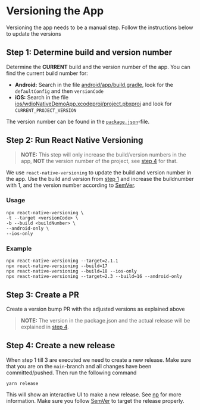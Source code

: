 # Versioning the App

Versioning the app needs to be a manual step. Follow the instructions below to update the versions 

## Step 1: Determine build and version number
Determine the **CURRENT** build and the version number of the app. You can find the current build number for:
- **Android:** Search in the file [android/app/build.gradle](../android/app/build.gradle), look for the 
  `defaultConfig` and then `versionCode`
- **iOS:** Search in the file 
  [ios/wdioNativeDemoApp.xcodeproj/project.pbxproj](../ios/wdioNativeDemoApp.xcodeproj/project.pbxproj) and look for 
  `CURRENT_PROJECT_VERSION`
  
The version number can be found in the [`package.json`](../package.json)-file.

## Step 2: Run React Native Versioning
> **NOTE:** This step will only increase the build/version numbers in the app, **NOT** the version number of the 
> project, see [step 4](#step-4-create-a-new-release) for that.

We use `react-native-versioning` to update the build and version number in the app. Use the build and version from 
[step 1](#step-1-determine-build-and-version-number) and increase the buildnumber with 1, and the version number 
according to [SemVer](https://semver.org/).  

### Usage
    npx react-native-versioning \
    -t --target <versionCode> \
    -b --build <buildNumber> \
    --android-only \
    --ios-only

### Example
    npx react-native-versioning --target=2.1.1
    npx react-native-versioning --build=17
    npx react-native-versioning --build=18 --ios-only
    npx react-native-versioning --target=2.3 --build=16 --android-only

## Step 3: Create a PR
Create a version bump PR with the adjusted versions as explained above

> **NOTE:** The version in the package.json and the actual release will be explained in 
> [step 4](#step-4-create-a-new-release).

## Step 4: Create a new release
When step 1 till 3 are executed we need to create a new release. Make sure that you are on the `main`-branch and all
changes have been committed/pushed. Then run the following command

    yarn release

This will show an interactive UI to make a new release. See [np](https://github.com/sindresorhus/np#readme) for more
information. Make sure you follow [SemVer](https://semver.org/) to target the release properly. 
